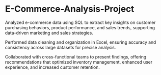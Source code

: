 # E-Commerce-Analysis-Project
 
 Analyzed e-commerce data using SQL to extract key insights on customer
 purchasing behaviors, product performance, and sales trends, supporting
 data-driven marketing and sales strategies.
 
 Performed data cleaning and organization in Excel, ensuring accuracy and
 consistency across large datasets for precise analysis.
 
 Collaborated with cross-functional teams to present findings, offering
 recommendations that optimized inventory management, enhanced user
 experience, and increased customer retention.
